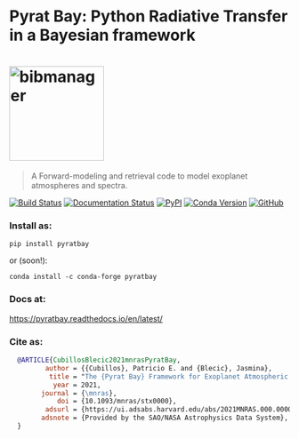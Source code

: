 # Pyrat Bay: Python Radiative Transfer in a Bayesian framework

# <img alt="bibmanager" src="https://github.com/pcubillos/pyratbay/blob/master/docs/figures/pyrat_logo.png" width="170">
> A Forward-modeling and retrieval code to model exoplanet atmospheres and spectra.

[![Build Status](https://travis-ci.com/pcubillos/pyratbay.svg?branch=master)](https://travis-ci.com/pcubillos/pyratbay)
[![Documentation Status](https://readthedocs.org/projects/pyratbay/badge/?version=latest)](https://pyratbay.readthedocs.io/en/latest/?badge=latest)
[![PyPI](https://img.shields.io/pypi/v/pyratbay.svg)](https://pypi.org/project/pyratbay)
[![Conda Version](https://img.shields.io/conda/vn/conda-forge/pyratbay.svg)](https://anaconda.org/conda-forge/pyratbay)
[![GitHub](https://img.shields.io/github/license/pcubillos/pyratbay.svg?color=blue)](https://pyratbay.readthedocs.io/en/latest/license.html)


### Install as:
```
pip install pyratbay
```
or (soon!):
```
conda install -c conda-forge pyratbay
```

### Docs at:
<https://pyratbay.readthedocs.io/en/latest/>

### Cite as:
```bibtex
  @ARTICLE{CubillosBlecic2021mnrasPyratBay,
         author = {{Cubillos}, Patricio E. and {Blecic}, Jasmina},
          title = "The {Pyrat Bay} Framework for Exoplanet Atmospheric Modeling: A Population Study of Hubble/WFC3 Transmission Spectra",
           year = 2021,
        journal = {\mnras},
            doi = {10.1093/mnras/stx0000},
         adsurl = {https://ui.adsabs.harvard.edu/abs/2021MNRAS.000.0000C},
        adsnote = {Provided by the SAO/NASA Astrophysics Data System},
  }
```

